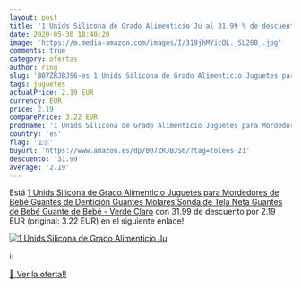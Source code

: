 ```yaml
---
layout: post
title: '1 Unids Silicona de Grado Alimenticio Ju al 31.99 % de descuento'
date: 2020-05-30 18:40:20
image: 'https://m.media-amazon.com/images/I/319jhMYicOL._SL200_.jpg'
comments: true
category: ofertas
author: ring
slug: 'B07ZRJBJS6-es 1 Unids Silicona de Grado Alimenticio Juguetes para...'
tags: juguetes
actualPrice: 2.19 EUR
currency: EUR
price: 2.19
comparePrice: 3.22 EUR
prodname: '1 Unids Silicona de Grado Alimenticio Juguetes para Mordedores de Bebé Guantes de Dentición Guantes Molares Sonda de Tela Neta Guantes de Bebé Guante de Bebé - Verde Claro'
country: 'es'
flag: '🇪🇸'
buyurl: 'https://www.amazon.es/dp/B07ZRJBJS6/?tag=tolees-21'
descuento: '31.99'
average: '2.19'
---
```


Está [1 Unids Silicona de Grado Alimenticio Juguetes para Mordedores de Bebé Guantes de Dentición Guantes Molares Sonda de Tela Neta Guantes de Bebé Guante de Bebé - Verde Claro](https://www.amazon.es/dp/B07ZRJBJS6/?tag=tolees-21) con 31.99 de descuento por 2.19 EUR (original: 3.22 EUR) en el siguiente enlace!

[![1 Unids Silicona de Grado Alimenticio Ju](https://m.media-amazon.com/images/I/319jhMYicOL._SL200_.jpg)](https://www.amazon.es/dp/B07ZRJBJS6/?tag=tolees-21)

ℹ️:


[🛒 Ver la oferta!!](https://www.amazon.es/dp/B07ZRJBJS6/?tag=tolees-21)

